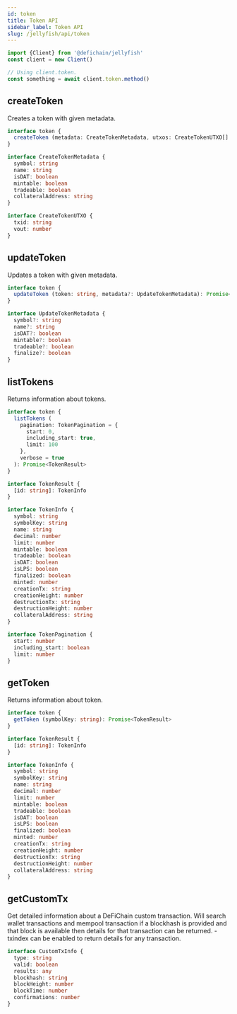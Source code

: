 ```yaml
---
id: token
title: Token API
sidebar_label: Token API
slug: /jellyfish/api/token
---
```


```js
import {Client} from '@defichain/jellyfish'
const client = new Client()

// Using client.token.
const something = await client.token.method()
```

## createToken

Creates a token with given metadata.

```ts title="client.token.createToken()"
interface token {
  createToken (metadata: CreateTokenMetadata, utxos: CreateTokenUTXO[] = []): Promise<string>
}

interface CreateTokenMetadata {
  symbol: string
  name: string
  isDAT: boolean
  mintable: boolean
  tradeable: boolean
  collateralAddress: string
}

interface CreateTokenUTXO {
  txid: string
  vout: number
}
```

## updateToken

Updates a token with given metadata.

```ts title="client.token.updateToken()"
interface token {
  updateToken (token: string, metadata?: UpdateTokenMetadata): Promise<string>
}

interface UpdateTokenMetadata {
  symbol?: string
  name?: string
  isDAT?: boolean
  mintable?: boolean
  tradeable?: boolean
  finalize?: boolean
}
```

## listTokens

Returns information about tokens.

```ts title="client.token.listTokens()"
interface token {
  listTokens (
    pagination: TokenPagination = {
      start: 0,
      including_start: true,
      limit: 100
    },
    verbose = true
  ): Promise<TokenResult>
}

interface TokenResult {
  [id: string]: TokenInfo
}

interface TokenInfo {
  symbol: string
  symbolKey: string
  name: string
  decimal: number
  limit: number
  mintable: boolean
  tradeable: boolean
  isDAT: boolean
  isLPS: boolean
  finalized: boolean
  minted: number
  creationTx: string
  creationHeight: number
  destructionTx: string
  destructionHeight: number
  collateralAddress: string
}

interface TokenPagination {
  start: number
  including_start: boolean
  limit: number
}
```

## getToken

Returns information about token.

```ts title="client.token.getToken()"
interface token {
  getToken (symbolKey: string): Promise<TokenResult>
}

interface TokenResult {
  [id: string]: TokenInfo
}

interface TokenInfo {
  symbol: string
  symbolKey: string
  name: string
  decimal: number
  limit: number
  mintable: boolean
  tradeable: boolean
  isDAT: boolean
  isLPS: boolean
  finalized: boolean
  minted: number
  creationTx: string
  creationHeight: number
  destructionTx: string
  destructionHeight: number
  collateralAddress: string
}
```

## getCustomTx

Get detailed information about a DeFiChain custom transaction.
Will search wallet transactions and mempool transaction if a blockhash is provided
and that block is available then details for that transaction can be returned.
-txindex can be enabled to return details for any transaction.

```ts title="client.token.getCustomTx()"
interface CustomTxInfo {
  type: string
  valid: boolean
  results: any
  blockhash: string
  blockHeight: number
  blockTime: number
  confirmations: number
}
```
